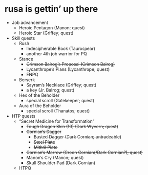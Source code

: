 # rusa is gettin&rsquo; up there

- Job advancement
    - Heroic Pentagon (Manon; quest)
    - Heroic Star (Griffey; quest)
- Skill quests
    - Rush
        - Indecipherable Book (Taurospear)
        - another 4th job warrior for PQ
    - Stance
        - ~~Crimson Balrog&rsquo;s Proposal (Crimson Balrog)~~
        - Lycanthrope&rsquo;s Plans (Lycanthrope; quest)
        - ENPQ
    - Berserk
        - Sayram&rsquo;s Necklace (Griffey; quest)
        - a key (Jr. Balrog; quest)
    - Hex of the Beholder
        - special scroll (Gatekeeper; quest)
    - Aura of the Beholder
        - special scroll (Thanatos; quest)
- HTP quests
    - &ldquo;Secret Medicine for Transformation&rdquo;
        - ~~Tough Dragon Skin (10) (Dark Wyvern; quest)~~
        - ~~Cornian&rsquo;s Dagger~~
            - ~~Busted Dagger (Dark Cornian; untradeable)~~
            - ~~Steel Plate~~
            - ~~Mithril Plate~~
        - ~~Cornian&rsquo;s Marrow (Green Cornian(/Dark Cornian?); quest)~~
        - Manon&rsquo;s Cry (Manon; quest)
        - ~~Skull Shoulder Pad (Dark Cornian)~~
    - HTPQ
